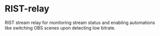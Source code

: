 # RIST-relay
RIST stream relay for monitoring stream status and enabling automations like switching OBS scenes upon detecting low bitrate.
